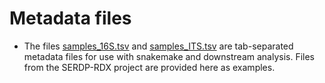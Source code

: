 # Metadata files

- The files [samples_16S.tsv](/metadata/samples_16S.tsv) and [samples_ITS.tsv](/metadata/samples_ITS.tsv) are tab-separated metadata files for use with snakemake and downstream analysis. Files from the SERDP-RDX project are provided here as examples. 
